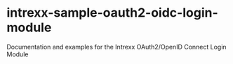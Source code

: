# intrexx-sample-oauth2-oidc-login-module
Documentation and examples for the Intrexx OAuth2/OpenID Connect Login Module
